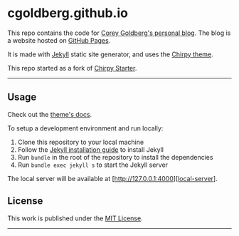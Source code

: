 # cgoldberg.github.io

This repo contains the code for [Corey Goldberg's personal blog][blog-home].  The blog is a website hosted on [GitHub Pages][gh-pages].

It is made with [Jekyll][jekyll] static site generator, and uses the [Chirpy theme][chirpy].

This repo started as a fork of [Chirpy Starter][chirpy-starter].

----

## Usage

Check out the [theme's docs](https://github.com/cotes2020/jekyll-theme-chirpy/wiki).

To setup a development environment and run locally:

1. Clone this repository to your local machine
2. Follow the [Jekyll installation guide][jekyll-install] to install Jekyll
3. Run `bundle` in the root of the repository to install the dependencies
4. Run `bundle exec jekyll s` to start the Jekyll server

The local server will be available at [http://127.0.0.1:4000][local-server].

## License

This work is published under the [MIT License][mit-license].

----

[blog-home]: https://cgoldberg.github.io
[chirpy]: https://github.com/cotes2020/jekyll-theme-chirpy
[chirpy-starter]: https://github.com/cotes2020/chirpy-starter
[gh-pages]: https://pages.github.com
[jekyll]: https://jekyllrb.com
[jekyll-install]: https://jekyllrb.com/docs/installation
[local-server]: http://127.0.0.1:4000
[mit-license]: https://github.com/cgoldberg/cgoldberg.github.io/blob/main/LICENSE
